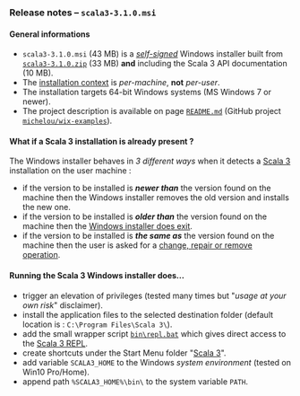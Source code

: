 ### Release notes &ndash; `scala3-3.1.0.msi`

#### General informations
- `scala3-3.1.0.msi` (43 MB) is a [*self-signed*](https://en.wikipedia.org/wiki/Self-signed_certificate) Windows installer built from [`scala3-3.1.0.zip`](https://github.com/lampepfl/dotty/releases/tag/3.1.0) (33 MB) **and** including the Scala 3 API documentation (10 MB).
- The [installation context](https://docs.microsoft.com/en-us/windows/win32/msi/installation-context) is *per-machine*, **not** *per-user*.
- The installation targets 64-bit Windows systems (MS Windows 7 or newer).
- The project description is available on page [`README.md`](../../scala3-examples/README.md) (GitHub project [`michelou/wix-examples`](https://github.com/michelou/wix-examples)).

#### What if a Scala 3 installation is already present ?
The Windows installer behaves in *3 different ways* when it detects a [Scala 3](https://dotty.epfl.ch) installation on the user machine :
- if the version to be installed is ***newer than*** the version found on the machine then the Windows installer removes the old version and installs the new one.
- if the version to be installed is ***older than*** the version found on the machine then the [Windows installer does exit](../../scala3-examples/images/Scala3Features_LaterAlreadyInstalled.png).
- if the version to be installed is ***the same as*** the version found on the machine then the user is asked for a [change, repair or remove operation](../../scala3-examples/images/Scala3Features_ChangeOrRepair.png).

#### Running the Scala 3 Windows installer does...
- trigger an elevation of privileges (tested many times but "*usage at your own risk*" disclaimer).
- install the application files to the selected destination folder (default location is : `C:\Program Files\Scala 3\`).
- add the small wrapper script [`bin\repl.bat`](../../scala3-examples/Scala3First/src/resources/repl.bat) which gives direct access to the [Scala 3 REPL](../../scala3-examples/images/Scala3First_REPL.png).
- create shortcuts under the Start Menu folder "[Scala 3](../../scala3-examples/images/Scala3First_Menu.png)".
- add variable `SCALA3_HOME` to the Windows *system environment* (tested on Win10 Pro/Home).
- append path `%SCALA3_HOME%\bin\` to the system variable `PATH`.
<!--
***Not yet implemented***
- [Scala 3 API](https://scala-lang.org/api/3.x/) documentation is currently not part of the installer (unlike the official [Scala 2 Windows installer](https://scala-lang.org/files/archive/)).
-->
